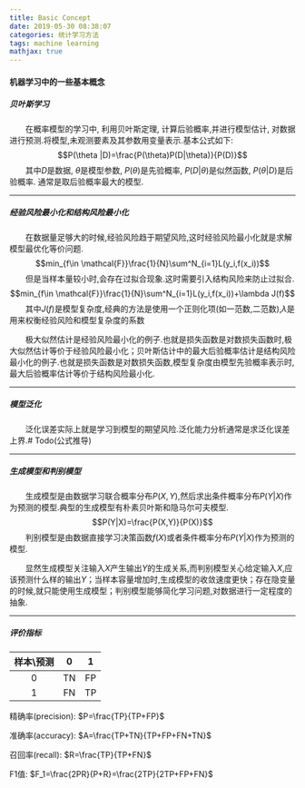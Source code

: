 ```yaml
---
title: Basic Concept
date: 2019-05-30 08:38:07
categories: 统计学习方法
tags: machine learning
mathjax: true
---
```

#### 机器学习中的一些基本概念
##### 贝叶斯学习
&emsp;&emsp;在概率模型的学习中, 利用贝叶斯定理, 计算后验概率,并进行模型估计, 对数据进行预测.将模型,未观测要素及其参数用变量表示.基本公式如下:
$$P(\theta |D)=\frac{P(\theta)P(D|\theta)}{P(D)}$$
&emsp;&emsp;其中$D$是数据, $\theta$是模型参数, $P(\theta)$是先验概率, $P(D|\theta)$是似然函数, $P(\theta |D)$是后验概率. 通常是取后验概率最大的模型.

<!--more-->

----
##### 经验风险最小化和结构风险最小化
&emsp;&emsp;在数据量足够大的时候,经验风险趋于期望风险,这时经验风险最小化就是求解模型最优化等价问题.
$$min_{f\in \mathcal{F}}\frac{1}{N}\sum^N_{i=1}L(y_i,f(x_i))$$
&emsp;&emsp;但是当样本量较小时,会存在过拟合现象.这时需要引入结构风险来防止过拟合.
$$min_{f\in \mathcal{F}}\frac{1}{N}\sum^N_{i=1}L(y_i,f(x_i))+\lambda J(f)$$
&emsp;&emsp;其中$J(f)$是模型复杂度,经典的方法是使用一个正则化项(如一范数,二范数),$\lambda$是用来权衡经验风险和模型复杂度的系数

&emsp;&emsp;极大似然估计是经验风险最小化的例子.也就是损失函数是对数损失函数时,极大似然估计等价于经验风险最小化；贝叶斯估计中的最大后验概率估计是结构风险最小化的例子.也就是损失函数是对数损失函数,模型复杂度由模型先验概率表示时,最大后验概率估计等价于结构风险最小化.

-----
##### 模型泛化
&emsp;&emsp;泛化误差实际上就是学习到模型的期望风险.泛化能力分析通常是求泛化误差上界.# Todo(公式推导)

-----
##### 生成模型和判别模型
&emsp;&emsp;生成模型是由数据学习联合概率分布$P(X,Y)$,然后求出条件概率分布$P(Y|X)$作为预测的模型.典型的生成模型有朴素贝叶斯和隐马尔可夫模型.
$$P(Y|X)=\frac{P(X,Y)}{P(X)}$$
&emsp;&emsp;判别模型是由数据直接学习决策函数$f(X)$或者条件概率分布$P(Y|X)$作为预测的模型.

&emsp;&emsp;显然生成模型关注输入$X$产生输出$Y$的生成关系,而判别模型关心给定输入$X$,应该预测什么样的输出$Y$；当样本容量增加时,生成模型的收敛速度更快；存在隐变量的时候,就只能使用生成模型；判别模型能够简化学习问题,对数据进行一定程度的抽象.

----
##### 评价指标
样本\预测 | 0 | 1
:---: | :---: | :---:
0 | TN | FP
1 | FN | TP

精确率(precision): $P=\frac{TP}{TP+FP}$

准确率(accuracy): $A=\frac{TP+TN}{TP+FP+FN+TN}$

召回率(recall): $R=\frac{TP}{TP+FN}$

F1值: $F_1=\frac{2PR}{P+R}=\frac{2TP}{2TP+FP+FN}$ 